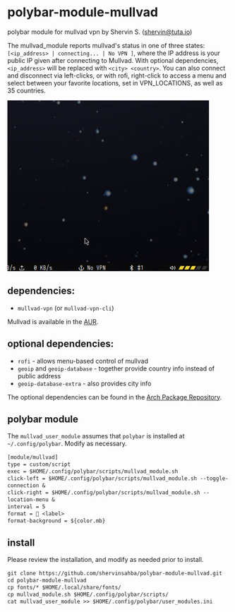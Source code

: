 # polybar-module-mullvad
polybar module for mullvad vpn 
by Shervin S. (shervin@tuta.io)

The mullvad_module reports mullvad's status in one of three states: `[<ip_address> | connecting... | No VPN ]`, where the IP address is your public IP given after connecting to Mullvad. With optional dependencies, `<ip_address>` will be replaced with `<city> <country>`. You can also connect and disconnect via left-clicks, or with rofi, right-click to access a menu and select between your favorite locations, set in VPN_LOCATIONS, as well as 35 countries.

![](mullvad-demo.gif)

## dependencies:
- `mullvad-vpn` (or `mullvad-vpn-cli`)

Mullvad is available in the [AUR](https://aur.archlinux.org/packages/mullvad-vpn/).

## optional dependencies: 
- `rofi` 				  - allows menu-based control of mullvad
- `geoip` and `geoip-database` - together provide country info instead of public address
- `geoip-database-extra`  - also provides city info

The optional dependencies can be found in the [Arch Package Repository](https://www.archlinux.org/packages/).

## polybar module

The `mullvad_user_module` assumes that `polybar` is installed at `~/.config/polybar`. Modify as necessary.
```
[module/mullvad]
type = custom/script
exec = $HOME/.config/polybar/scripts/mullvad_module.sh
click-left = $HOME/.config/polybar/scripts/mullvad_module.sh --toggle-connection &
click-right = $HOME/.config/polybar/scripts/mullvad_module.sh --location-menu &
interval = 5
format =  <label>
format-background = ${color.mb}
```

## install

Please review the installation, and modify as needed prior to install.

```
git clone https://github.com/shervinsahba/polybar-module-mullvad.git
cd polybar-module-mullvad
cp fonts/* $HOME/.local/share/fonts/
cp mullvad_module.sh $HOME/.config/polybar/scripts/
cat mullvad_user_module >> $HOME/.config/polybar/user_modules.ini
